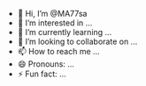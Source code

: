 - 👋 Hi, I’m @MA77sa
- 👀 I’m interested in ...
- 🌱 I’m currently learning ...
- 💞️ I’m looking to collaborate on ...
- 📫 How to reach me ...
- 😄 Pronouns: ...
- ⚡ Fun fact: ...

<!---
MA77sa/MA77sa is a ✨ special ✨ repository because its `README.md` (this file) appears on your GitHub profile.
You can click the Preview link to take a look at your changes.
--->
